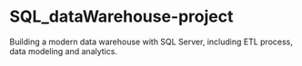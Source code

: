 # SQL_dataWarehouse-project
Building a modern data warehouse with SQL Server, including ETL process, data modeling and analytics.
